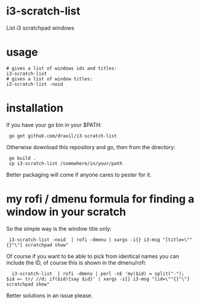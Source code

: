 # i3-scratch-list
List i3 scratchpad windows

# usage
``` 
# gives a list of windows ids and titles:
i3-scratch-list 
# gives a list of window titles:
i3-scratch-list -noid
```

# installation

If you have your go bin in your $PATH:
```
 go get github.com/draxil/i3-scratch-list 
```
Otherwise download this repository and go, then from the directory:
```
 go build .
 cp i3-scratch-list /somewhere/in/your/path
```

Better packaging will come if anyone cares to pester for it.

# my rofi / dmenu formula for finding a window in your scratch

So the simple way is the window title only:
```
 i3-scratch-list -noid  | rofi -dmenu | xargs -i{} i3-msg "[title=\""{}"\"] scratchpad show"
```
Of course if you want to be able to pick from identical names you can include the ID, of course this is shown in the dmenu/rofi:
```
  i3-scratch-list  | rofi -dmenu | perl -nE 'my($id) = split("-");  $id =~ tr/ //d; if($id){say $id}' | xargs -i{} i3-msg "[id=\""{}"\"] scratchpad show"
```

Better solutions in an issue please.

